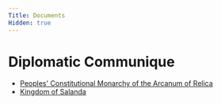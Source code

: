 ```yaml
---
Title: Documents
Hidden: true
---
```


# Diplomatic Communique
* [Peoples' Constitutional Monarchy of the Arcanum of Relica](/assets/diplomacy/arcanum-of-relica.pdf)
* [Kingdom of Salanda](/assets/diplomacy/kingdom-of-salanda.pdf)
